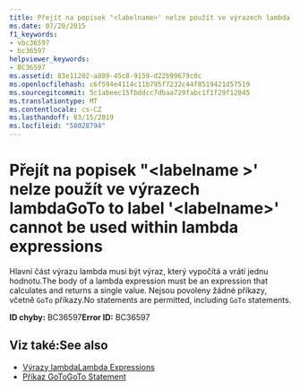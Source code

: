 ```yaml
---
title: Přejít na popisek "<labelname>' nelze použít ve výrazech lambda
ms.date: 07/20/2015
f1_keywords:
- vbc36597
- bc36597
helpviewer_keywords:
- BC36597
ms.assetid: 83e11202-a889-45c8-9159-d22b99679c0c
ms.openlocfilehash: c6f594e4114c11b795f7232c44f8519421d57519
ms.sourcegitcommit: 5c1abeec15fbddcc7dbaa729fabc1f1f29f12045
ms.translationtype: MT
ms.contentlocale: cs-CZ
ms.lasthandoff: 03/15/2019
ms.locfileid: "58028794"
---
```

# <a name="goto-to-label-labelname-cannot-be-used-within-lambda-expressions"></a><span data-ttu-id="919d7-102">Přejít na popisek "\<labelname >' nelze použít ve výrazech lambda</span><span class="sxs-lookup"><span data-stu-id="919d7-102">GoTo to label '\<labelname>' cannot be used within lambda expressions</span></span>
<span data-ttu-id="919d7-103">Hlavní část výrazu lambda musí být výraz, který vypočítá a vrátí jednu hodnotu.</span><span class="sxs-lookup"><span data-stu-id="919d7-103">The body of a lambda expression must be an expression that calculates and returns a single value.</span></span> <span data-ttu-id="919d7-104">Nejsou povoleny žádné příkazy, včetně `GoTo` příkazy.</span><span class="sxs-lookup"><span data-stu-id="919d7-104">No statements are permitted, including `GoTo` statements.</span></span>  
  
 <span data-ttu-id="919d7-105">**ID chyby:** BC36597</span><span class="sxs-lookup"><span data-stu-id="919d7-105">**Error ID:** BC36597</span></span>  
  
## <a name="see-also"></a><span data-ttu-id="919d7-106">Viz také:</span><span class="sxs-lookup"><span data-stu-id="919d7-106">See also</span></span>

- [<span data-ttu-id="919d7-107">Výrazy lambda</span><span class="sxs-lookup"><span data-stu-id="919d7-107">Lambda Expressions</span></span>](../../visual-basic/programming-guide/language-features/procedures/lambda-expressions.md)
- [<span data-ttu-id="919d7-108">Příkaz GoTo</span><span class="sxs-lookup"><span data-stu-id="919d7-108">GoTo Statement</span></span>](../../visual-basic/language-reference/statements/goto-statement.md)
